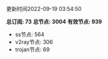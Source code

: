 更新时间2022-09-19 03:54:50

**总订阅: 73**
**总节点: 3004**
**有效节点: 939**
- ss节点: 564
- v2ray节点: 306
- trojan节点: 69
